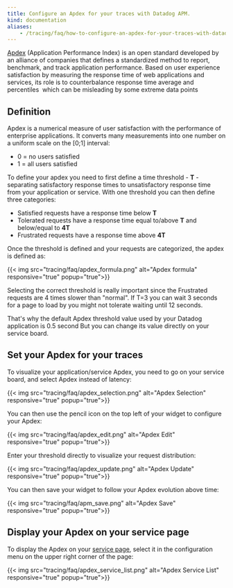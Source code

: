 ```yaml
---
title: Configure an Apdex for your traces with Datadog APM.
kind: documentation
aliases:
    - /tracing/faq/how-to-configure-an-apdex-for-your-traces-with-datadog-apm
---
```


[Apdex](http://apdex.org/overview.html) (Application Performance Index) is an open standard developed by an alliance of companies that defines a standardized method to report, benchmark, and track application performance. Based on user experience satisfaction by measuring the response time of web applications and services, its role is to counterbalance response time average and percentiles  which can be misleading by some extreme data points

## Definition

Apdex is a numerical measure of user satisfaction with the performance of enterprise applications. It converts many measurements into one number on a uniform scale on the [0;1] interval:

* 0 = no users satisfied
* 1 = all users satisfied

To define your apdex you need to first define a time threshold - **T** - separating satisfactory response times to unsatisfactory response time from your application or service. With one threshold you can then define three categories:

* Satisfied requests have a response time below **T**
* Tolerated requests have a response time equal to/above **T** and below/equal to **4T**
* Frustrated requests have a response time above **4T**

Once the threshold is defined and your requests are categorized, the apdex is defined as:

{{< img src="tracing/faq/apdex_formula.png" alt="Apdex formula" responsive="true" popup="true">}}

Selecting the correct threshold is really important since the Frustrated requests are 4 times slower than "normal". If T=3 you can wait 3 seconds for a page to load by you might not tolerate waiting until 12 seconds.

That's why the default Apdex threshold value used by your Datadog application is 0.5 second But you can change its value directly on your service board.

## Set your Apdex for your traces

To visualize your application/service Apdex, you need to go on your service board, and select Apdex instead of latency:

{{< img src="tracing/faq/apdex_selection.png" alt="Apdex Selection" responsive="true" popup="true">}}

You can then use the pencil icon on the top left of your widget to configure your Apdex:

{{< img src="tracing/faq/apdex_edit.png" alt="Apdex Edit" responsive="true" popup="true">}}

Enter your threshold directly to visualize your request distribution:

{{< img src="tracing/faq/apdex_update.png" alt="Apdex Update" responsive="true" popup="true">}}

You can then save your widget to follow your Apdex evolution above time:

{{< img src="tracing/faq/apm_save.png" alt="Apdex Save" responsive="true" popup="true">}}

## Display your Apdex on your service page

To display the Apdex on your [service page](https://app.datadoghq.com/apm/services), select it in the configuration menu on the upper right corner of the page:

{{< img src="tracing/faq/apdex_service_list.png" alt="Apdex Service List" responsive="true" popup="true">}}
